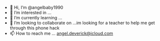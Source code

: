 - 👋 Hi, I’m @angelbaby1990
- 👀 I’m interested in ...
- 🌱 I’m currently learning ...
- 💞️ I’m looking to collaborate on ...im looking for a teacher to help me get through this phone hack
- 📫 How to reach me ... angel.deverick@icloud.com

<!---
angelbaby1990/angelbaby1990 is a ✨ special ✨ repository because its `README.md` (this file) appears on your GitHub profile.
You can click the Preview link to take a look at your changes.
--->
